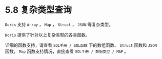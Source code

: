 # 5.8 复杂类型查询

`Doris` 支持 `Array` ， `Map` ， `Struct` ， `JSON` 等复杂类型。

`Doris` 提供了针对以上复杂类型的各类函数。

详细的函数支持，请查看 `SQL手册 / SQL函数` 下的数组函数、 `Struct` 函数和 `JSON` 函数， `Map` 函数支持情况，直接查看 `SQL手册 / 数据类型 / MAP` 。
